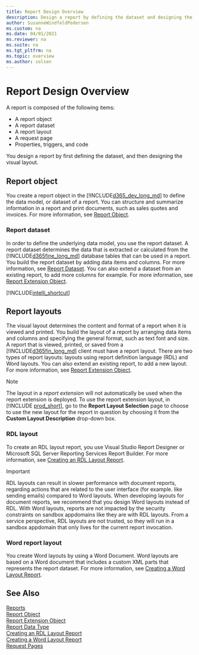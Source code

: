 ```yaml
---
title: Report Design Overview
description: Design a report by defining the dataset and designing the layout. Report object is composed of dataset, layout, request page, properties, triggers and code.
author: SusanneWindfeldPedersen
ms.custom: na
ms.date: 04/01/2021
ms.reviewer: na
ms.suite: na
ms.tgt_pltfrm: na
ms.topic: overview
ms.author: solsen
---
```


# Report Design Overview

A report is composed of the following items:  

- A report object
- A report dataset
- A report layout
- A request page
- Properties, triggers, and code 

You design a report by first defining the dataset, and then designing the visual layout.  

## Report object  

You create a report object in the [!INCLUDE[d365_dev_long_md](includes/d365_dev_long_md.md)] to define the data model, or dataset of a report. You can structure and summarize information in a report and print documents, such as sales quotes and invoices. For more information, see [Report Object](devenv-report-object.md).  

### Report dataset

In order to define the underlying data model, you use the report dataset. A report dataset determines the data that is extracted or calculated from the [!INCLUDE[d365fine_long_md](includes/d365fin_long_md.md)] database tables that can be used in a report. You build the report dataset by adding data items and columns. For more information, see [Report Dataset](devenv-report-dataset.md). You can also extend a dataset from an existing report, to add more columns for example. For more information, see [Report Extension Object](devenv-report-ext-object.md).

[!INCLUDE[intelli_shortcut](includes/query_as_a_report_datasource.md)]

## Report layouts  

The visual layout determines the content and format of a report when it is viewed and printed. You build the layout of a report by arranging data items and columns and specifying the general format, such as text font and size. A report that is viewed, printed, or saved from a [!INCLUDE[d365fin_long_md](includes/d365fin_long_md.md)] client must have a report layout. There are two types of report layouts: layouts using report definition language (RDL) and Word layouts. You can also extend an existing report, to add a new layout. For more information, see [Report Extension Object](devenv-report-ext-object.md).

> [!NOTE]  
> The layout in a *report extension* will not automatically be used when the report extension is deployed. To use the report extension layout, in [!INCLUDE [prod_short](../includes/prod_short.md)], go to the **Report Layout Selection** page to choose to use the new layout for the report in question by choosing it from the **Custom Layout Description** drop-down box.


### RDL layout 

To create an RDL layout report, you use Visual Studio Report Designer or Microsoft SQL Server Reporting Services Report Builder. For more information, see [Creating an RDL Layout Report](devenv-howto-rdl-report-layout.md).

> [!IMPORTANT]
> RDL layouts can result in slower performance with document reports, regarding actions that are  related to the user interface (for example. like sending emails) compared to Word layouts. When developing layouts for document reports, we recommend that you design Word layouts instead of RDL. With Word layouts, reports are not impacted by the security constraints on sandbox appdomains like they are with RDL layouts. From a service perspective, RDL layouts are not trusted, so they will run in a sandbox appdomain that only lives for the current report invocation.  

### Word report layout

You create Word layouts by using a Word Document. Word layouts are based on a Word document that includes a custom XML parts that represents the report dataset. For more information, see [Creating a Word Layout Report](devenv-howto-report-layout.md).  


## See Also  

[Reports](devenv-reports.md)  
[Report Object](devenv-report-object.md)  
[Report Extension Object](devenv-report-ext-object.md)  
[Report Data Type](/dynamics365/business-central/dev-itpro/developer/methods-auto/library)  
[Creating an RDL Layout Report](devenv-howto-rdl-report-layout.md)  
[Creating a Word Layout Report](devenv-howto-report-layout.md)  
[Request Pages](devenv-request-pages.md)